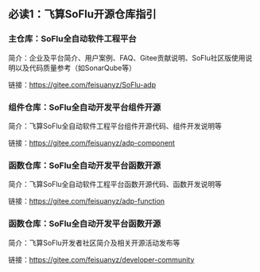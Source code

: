 ## 必读1：飞算SoFlu开源仓库指引

### 主仓库：SoFlu全自动软件工程平台

简介：企业及平台简介、用户案例、FAQ、Gitee贡献说明、SoFlu社区版使用说明以及代码质量参考（如SonarQube等）

链接：https://gitee.com/feisuanyz/SoFlu-adp

### 组件仓库：SoFlu全自动开发平台组件开源

简介：飞算SoFlu全自动软件工程平台组件开源代码、组件开发说明等

链接：https://gitee.com/feisuanyz/adp-component

### 函数仓库：SoFlu全自动开发平台函数开源

简介：飞算SoFlu全自动软件工程平台函数开源代码、函数开发说明等

链接：https://gitee.com/feisuanyz/adp-function

### 函数仓库：SoFlu全自动开发平台函数开源

简介：飞算SoFlu开发者社区简介及相关开源活动发布等

链接：https://gitee.com/feisuanyz/developer-community
